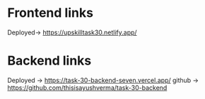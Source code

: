 # Frontend links
Deployed-> https://upskilltask30.netlify.app/


# Backend links
Deployed -> https://task-30-backend-seven.vercel.app/
github -> https://github.com/thisisayushverma/task-30-backend


